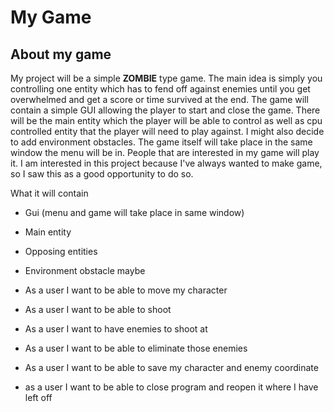 # My Game

## About my game

My project will be a simple **ZOMBIE** type game. The main idea is simply you controlling one entity which
has to fend off against enemies until you get overwhelmed and get a score or time survived at the end. The game will
contain a simple GUI allowing the player to start and close the game. There will be the main entity which the player
will be able to control as well as cpu controlled entity that the player will need to play against. I might also decide
to add environment obstacles. The game itself will take place in the same window the menu will be in. People that are
interested in my game will play it. I am interested in this project because I've always wanted to make game, so I saw
this as a good opportunity to do so.

What it will contain
- Gui (menu and game will take place in same window)
- Main entity
- Opposing entities
- Environment obstacle maybe


- As a user I want to be able to move my character 
- As a user I want to be able to shoot
- As a user I want to have enemies to shoot at
- As a user I want to be able to eliminate those enemies
- As a user I want to be able to save my character and enemy coordinate
- as a user I want to be able to close program and reopen it where I have left off